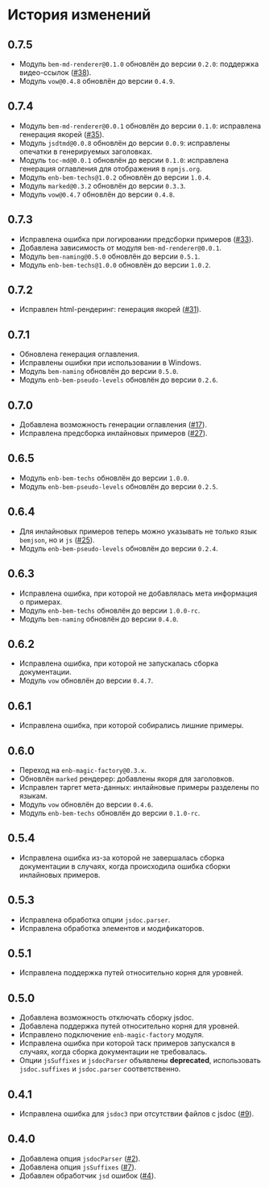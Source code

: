 История изменений
=================

0.7.5
-----

* Модуль `bem-md-renderer@0.1.0` обновлён до версии `0.2.0`: поддержка видео-ссылок ([#38]).
* Модуль `vow@0.4.8` обновлён до версии `0.4.9`.

0.7.4
-----

* Модуль `bem-md-renderer@0.0.1` обновлён до версии `0.1.0`: исправлена генерация якорей ([#35]).
* Модуль `jsdtmd@0.0.8` обновлён до версии `0.0.9`: исправлены опечатки в генерируемых заголовках.
* Модуль `toc-md@0.0.1` обновлён до версии `0.1.0`: исправлена генерация оглавления для отображения в `npmjs.org`.
* Модуль `enb-bem-techs@1.0.2` обновлён до версии `1.0.4`.
* Модуль `marked@0.3.2` обновлён до версии `0.3.3`.
* Модуль `vow@0.4.7` обновлён до версии `0.4.8`.

0.7.3
-----

* Исправлена ошибка при логировании предсборки примеров ([#33]).
* Добавлена зависимость от модуля `bem-md-renderer@0.0.1`.
* Модуль `bem-naming@0.5.0` обновлён до версии `0.5.1`.
* Модуль `enb-bem-techs@1.0.0` обновлён до версии `1.0.2`.

0.7.2
-----

* Исправлен html-рендеринг: генерация якорей ([#31]).

0.7.1
-----

* Обновлена генерация оглавления.
* Исправлены ошибки при использовании в Windows.
* Модуль `bem-naming` обновлён до версии `0.5.0`.
* Модуль `enb-bem-pseudo-levels` обновлён до версии `0.2.6`.

0.7.0
-----

* Добавлена возможность генерации оглавления ([#17]).
* Исправлена предсборка инлайновых примеров ([#27]).

0.6.5
-----

* Модуль `enb-bem-techs` обновлён до версии `1.0.0`.
* Модуль `enb-bem-pseudo-levels` обновлён до версии `0.2.5`.


0.6.4
-----

* Для инлайновых примеров теперь можно указывать не только язык `bemjson`, но и `js` ([#25]).
* Модуль `enb-bem-pseudo-levels` обновлён до версии `0.2.4`.

0.6.3
-----

* Исправлена ошибка, при которой не добавлялась мета информация о примерах.
* Модуль `enb-bem-techs` обновлён до версии `1.0.0-rc`.
* Модуль `bem-naming` обновлён до версии `0.4.0`.

0.6.2
-----

* Исправлена ошибка, при которой не запускалась сборка документации.
* Модуль `vow` обновлён до версии `0.4.7`.

0.6.1
-----

* Исправлена ошибка, при которой собирались лишние примеры.

0.6.0
-----

* Переход на `enb-magic-factory@0.3.x`.
* Обновлён `marked` рендерер: добавлены якоря для заголовков.
* Исправлен таргет мета-данных: инлайновые примеры разделены по языкам.
* Модуль `vow` обновлён до версии `0.4.6`.
* Модуль `enb-bem-techs` обновлён до версии `0.1.0-rc`.

0.5.4
-----

* Исправлена ошибка из-за которой не завершалась сборка документации в случаях, когда происходила ошибка сборки инлайновых примеров.

0.5.3
-----

* Исправлена обработка опции `jsdoc.parser`.
* Исправлена обработка элементов и модификаторов.

0.5.1
-----

* Исправлена поддержка путей относительно корня для уровней.

0.5.0
-----
* Добавлена возможность отключать сборку jsdoc.
* Добавлена поддержка путей относительно корня для уровней.
* Исправлено подключение `enb-magic-factory` модуля.
* Исправлена ошибка при которой таск примеров запускался в случаях, когда сборка документации не требовалась.
* Опции `jsSuffixes` и `jsdocParser` объявлены **deprecated**, использовать `jsdoc.suffixes` и `jsdoc.parser` соответственно.

0.4.1
-----

* Исправлена ошибка для `jsdoc3` при отсутствии файлов с jsdoc ([#9]).

0.4.0
-----

* Добавлена опция `jsdocParser` ([#2]).
* Добавлена опция `jsSuffixes` ([#7]).
* Добавлен обработчик `jsd` ошибок ([#4]).

[#38]: https://github.com/enb-bem/enb-bem-docs/issues/38
[#35]: https://github.com/enb-bem/enb-bem-docs/issues/35
[#33]: https://github.com/enb-bem/enb-bem-docs/issues/33
[#31]: https://github.com/enb-bem/enb-bem-docs/issues/31
[#27]: https://github.com/enb-bem/enb-bem-docs/issues/27
[#25]: https://github.com/enb-bem/enb-bem-docs/issues/25
[#17]: https://github.com/enb-bem/enb-bem-docs/issues/17
[#9]: https://github.com/enb-bem/enb-bem-docs/issues/9
[#7]: https://github.com/enb-bem/enb-bem-docs/issues/7
[#4]: https://github.com/enb-bem/enb-bem-docs/issues/4
[#2]: https://github.com/enb-bem/enb-bem-docs/issues/2
